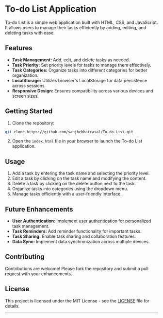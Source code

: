 
# To-do List Application

To-do List is a simple web application built with HTML, CSS, and JavaScript. It allows users to manage their tasks efficiently by adding, editing, and deleting tasks with ease.

## Features

- **Task Management:** Add, edit, and delete tasks as needed.
- **Task Priority:** Set priority levels for tasks to manage them effectively.
- **Task Categories:** Organize tasks into different categories for better organization.
- **LocalStorage:** Utilizes browser's LocalStorage for data persistence across sessions.
- **Responsive Design:** Ensures compatibility across various devices and screen sizes.

## Getting Started

1. Clone the repository:

```bash
git clone https://github.com/sanjhchhatrasal/To-do-List.git
```

2. Open the `index.html` file in your browser to launch the To-do List application.

## Usage

1. Add a task by entering the task name and selecting the priority level.
2. Edit a task by clicking on the task name and modifying the content.
3. Delete a task by clicking on the delete button next to the task.
4. Organize tasks into categories using the dropdown menu.
5. Manage tasks efficiently with a user-friendly interface.

## Future Enhancements

- **User Authentication:** Implement user authentication for personalized task management.
- **Task Reminders:** Add reminder functionality for important tasks.
- **Task Sharing:** Enable task sharing and collaboration features.
- **Data Sync:** Implement data synchronization across multiple devices.

## Contributing

Contributions are welcome! Please fork the repository and submit a pull request with your enhancements.

## License

This project is licensed under the MIT License - see the [LICENSE](LICENSE) file for details.

---

